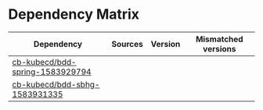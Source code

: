 # Dependency Matrix

Dependency | Sources | Version | Mismatched versions
---------- | ------- | ------- | -------------------
[cb-kubecd/bdd-spring-1583929794](https://github.com/cb-kubecd/bdd-spring-1583929794.git) |  | []() | 
[cb-kubecd/bdd-sbhg-1583931335](https://github.com/cb-kubecd/bdd-sbhg-1583931335.git) |  | []() | 
